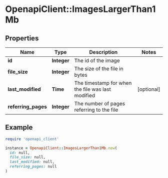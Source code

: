 # OpenapiClient::ImagesLargerThan1Mb

## Properties

| Name | Type | Description | Notes |
| ---- | ---- | ----------- | ----- |
| **id** | **Integer** | The id of the image |  |
| **file_size** | **Integer** | The size of the file in bytes |  |
| **last_modified** | **Time** | The timestamp for when the file was last modified | [optional] |
| **referring_pages** | **Integer** | The number of pages referring to the file |  |

## Example

```ruby
require 'openapi_client'

instance = OpenapiClient::ImagesLargerThan1Mb.new(
  id: null,
  file_size: null,
  last_modified: null,
  referring_pages: null
)
```

